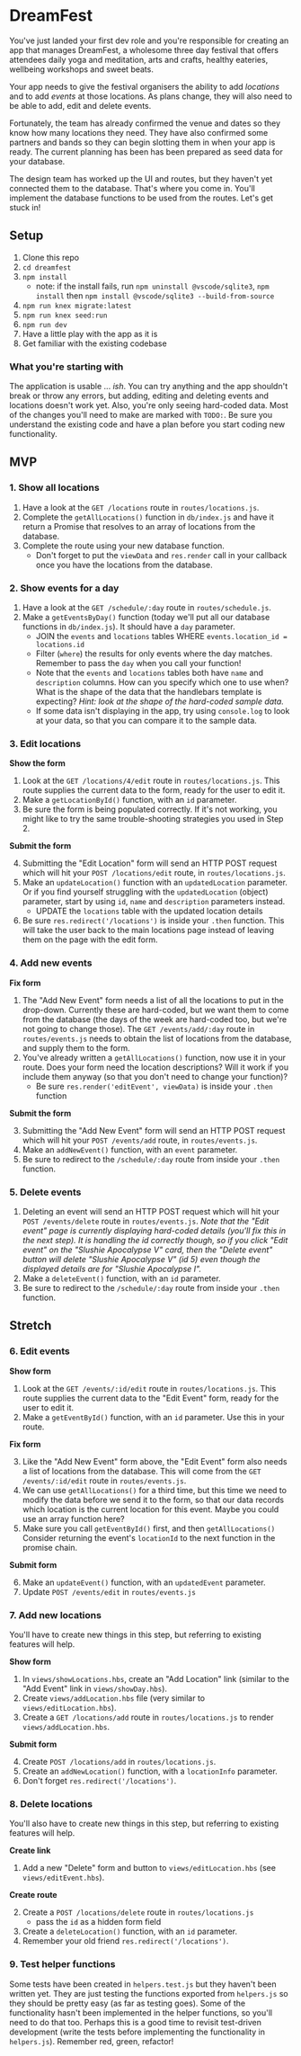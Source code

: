 # DreamFest

You've just landed your first dev role and you're responsible for creating an app that manages DreamFest, a wholesome three day festival that offers attendees daily yoga and meditation, arts and crafts, healthy eateries, wellbeing workshops and sweet beats.

Your app needs to give the festival organisers the ability to add _locations_ and to add _events_ at those locations. As plans change, they will also need to be able to add, edit and delete events.

Fortunately, the team has already confirmed the venue and dates so they know how many locations they need. They have also confirmed some partners and bands so they can begin slotting them in when your app is ready. The current planning has been has been prepared as seed data for your database.

The design team has worked up the UI and routes, but they haven't yet connected them to the database. That's where you come in. You'll implement the database functions to be used from the routes. Let's get stuck in!

## Setup

1. Clone this repo
1. `cd dreamfest`
1. `npm install`
    * note: if the install fails, run `npm uninstall @vscode/sqlite3`, `npm install` then `npm install @vscode/sqlite3 --build-from-source`
1. `npm run knex migrate:latest`
1. `npm run knex seed:run`
1. `npm run dev`
1. Have a little play with the app as it is
1. Get familiar with the existing codebase

### What you're starting with

The application is usable ... _ish_. You can try anything and the app shouldn't break or throw any errors, but adding, editing and deleting events and locations doesn't work yet. Also, you're only seeing hard-coded data. Most of the changes you'll need to make are marked with `TODO:`. Be sure you understand the existing code and have a plan before you start coding new functionality.

## MVP

### 1. Show all locations

1. Have a look at the `GET /locations` route in `routes/locations.js`.
1. Complete the `getAllLocations()` function in `db/index.js` and have it return a Promise that resolves to an array of locations from the database.
1. Complete the route using your new database function.
    * Don't forget to put the `viewData` and `res.render` call in your callback once you have the locations from the database.

### 2. Show events for a day

1. Have a look at the `GET /schedule/:day` route in `routes/schedule.js`.
1. Make a `getEventsByDay()` function (today we'll put all our database functions in `db/index.js`). It should have a `day` parameter.
    * JOIN the `events` and `locations` tables WHERE `events.location_id = locations.id`
    * Filter (`where`) the results for only events where the day matches. Remember to pass the `day` when you call your function!
    * Note that the `events` and `locations` tables both have `name` and `description` columns. How can you specify which one to use when? What is the shape of the data that the handlebars template is expecting? _Hint: look at the shape of the hard-coded sample data._
    * If some data isn't displaying in the app, try using `console.log` to look at your data, so that you can compare it to the sample data.

### 3. Edit locations

**Show the form**

1. Look at the `GET /locations/4/edit` route in `routes/locations.js`. This route supplies the current data to the form, ready for the user to edit it.
2. Make a `getLocationById()` function, with an `id` parameter.
3. Be sure the form is being populated correctly. If it's not working, you might like to try the same trouble-shooting strategies you used in Step 2.

**Submit the form**

4. Submitting the "Edit Location" form will send an HTTP POST request which will hit your `POST /locations/edit` route, in `routes/locations.js`.
5. Make an `updateLocation()` function with an `updatedLocation` parameter. Or if you find yourself struggling with the `updatedLocation` (object) parameter, start by using `id`, `name` and `description` parameters instead. 
    * UPDATE the `locations` table with the updated location details
6. Be sure `res.redirect('/locations')` is inside your `.then` function. This will take the user back to the main locations page instead of leaving them on the page with the edit form. 

### 4. Add new events

**Fix form**

1. The "Add New Event" form needs a list of all the locations to put in the drop-down. Currently these are hard-coded, but we want them to come from the database (the days of the week are hard-coded too, but we're not going to change those). The `GET /events/add/:day` route in `routes/events.js` needs to obtain the list of locations from the database, and supply them to the form. 
2. You've already written a `getAllLocations()` function, now use it in your route. Does your form need the location descriptions? Will it work if you include them anyway (so that you don't need to change your function)? 
    * Be sure `res.render('editEvent', viewData)` is inside your `.then` function

**Submit the form**

3. Submitting the "Add New Event" form will send an HTTP POST request which will hit your `POST /events/add` route, in `routes/events.js`.
4. Make an `addNewEvent()` function, with an `event` parameter.
5. Be sure to redirect to the `/schedule/:day` route from inside your `.then` function.

### 5. Delete events

1. Deleting an event will send an HTTP POST request which will hit your `POST /events/delete` route in `routes/events.js`.
_Note that the "Edit event" page is currently displaying hard-coded details (you'll fix this in the next step). It is handling the id correctly though, so if you click "Edit event" on the "Slushie Apocalypse V" card, then the "Delete event" button will delete "Slushie Apocalypse V" (id 5) even though the displayed details are for "Slushie Apocalypse I"._
1. Make a `deleteEvent()` function, with an `id` parameter.
1. Be sure to redirect to the `/schedule/:day` route from inside your `.then` function.

## Stretch

### 6. Edit events

**Show form**

1. Look at the `GET /events/:id/edit` route in `routes/locations.js`. This route supplies the current data to the "Edit Event" form, ready for the user to edit it.
2. Make a `getEventById()` function, with an `id` parameter. Use this in your route. 

**Fix form**

3. Like the "Add New Event" form above, the "Edit Event" form also needs a list of locations from the database. This will come from the `GET /events/:id/edit` route in `routes/events.js`. 
4. We can use `getAllLocations()` for a third time, but this time we need to modify the data before we send it to the form, so that our data records which location is the current location for this event. Maybe you could use an array function here? 
5. Make sure you call `getEventById()` first, and then `getAllLocations()` Consider returning the event's `locationId` to the next function in the promise chain.

**Submit form**

6. Make an `updateEvent()` function, with an `updatedEvent` parameter.
7. Update `POST /events/edit` in `routes/events.js`

### 7. Add new locations

You'll have to create new things in this step, but referring to existing features will help.

**Show form**

1. In `views/showLocations.hbs`, create an "Add Location" link (similar to the "Add Event" link in `views/showDay.hbs`).
2. Create `views/addLocation.hbs` file (very similar to `views/editLocation.hbs`).
3. Create a `GET /locations/add` route in `routes/locations.js` to render `views/addLocation.hbs`.

**Submit form**

4. Create `POST /locations/add` in `routes/locations.js`.
5. Create an `addNewLocation()` function, with a `locationInfo` parameter.
6. Don't forget `res.redirect('/locations')`.

### 8. Delete locations

You'll also have to create new things in this step, but referring to existing features will help.

**Create link**

1. Add a new "Delete" form and button to `views/editLocation.hbs` (see `views/editEvent.hbs`).

**Create route**

2. Create a `POST /locations/delete` route in `routes/locations.js`
    - pass the `id` as a hidden form field
3. Create a `deleteLocation()` function, with an `id` parameter.
4. Remember your old friend `res.redirect('/locations')`.

### 9. Test helper functions

Some tests have been created in `helpers.test.js` but they haven't been written yet. They are just testing the functions exported from `helpers.js` so they should be pretty easy (as far as testing goes). Some of the functionality hasn't been implemented in the helper functions, so you'll need to do that too. Perhaps this is a good time to revisit test-driven development (write the tests before implementing the functionality in `helpers.js`). Remember red, green, refactor!
